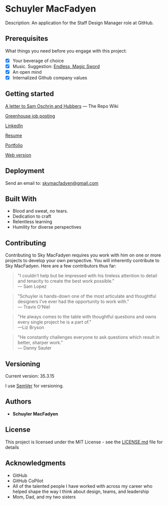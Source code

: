 # Schuyler MacFadyen
Description: An application for the Staff Design Manager role at GitHub.

## Prerequisites

What things you need before you engage with this project:

- [x] Your beverage of choice
- [x] Music. Suggestion: [Endless, Magic Sword](https://open.spotify.com/album/09qFu5fzhhZsizdR6w8wqd?si=7E5LKjuoQkmbi5rEjwS0lA)
- [x] An open mind
- [x] Internalized Github company values 

## Getting started

[A letter to Sam Oschrin and Hubbers](https://github.com/skymacfadyen/Staff-Design-Manager/wiki/A-letter-to-Sam-Oschin-and-Hubbers) — The Repo Wiki

[Greenhouse job posting](https://boards.greenhouse.io/github/jobs/5107333)

[LinkedIn](https://www.linkedin.com/in/skymacfadyen/)

[Resume](https://github.com/skymacfadyen/Staff-Design-Manager/issues/1#issue-1806371807)

[Portfolio](https://macfadyen.co)

[Web version](https://macfadyen.co/github)

## Deployment

Send an email to: skymacfadyen@gmail.com 

## Built With

* Blood and sweat, no tears.
* Dedication to craft
* Relentless learning
* Humility for diverse perspectives

## Contributing

Contributing to Sky MacFadyen requires you work with him on one or more projects to develop your own perspective. You will inherently contribute to Sky MacFadyen. Here are a few contributors thus far:

>"I couldn’t help but be impressed with his tireless attention to detail and tenacity to create the best work possible."          
>— Sam Lopez

>"Schuyler is hands-down one of the most articulate and thoughtful designers I’ve ever had the opportunity to work with."          
>— Travis O'Niel

>"He always comes to the table with thoughtful questions and owns every single project he is a part of."          
>—Liz Bryson

>"He constantly challenges everyone to ask questions which result in better, sharper work."          
>— Danny Sauter

## Versioning

Current version: 35.3.15

I use [SemVer](http://semver.org/) for versioning. 

## Authors

* **Schuyler MacFadyen**

## License

This project is licensed under the MIT License - see the [LICENSE.md](LICENSE.md) file for details

## Acknowledgments

* GitHub
* GitHub CoPilot
* All of the talented people I have worked with across my career who helped shape the way I think about design, teams, and leadership
* Mom, Dad, and my two sisters

<!--
               MMM.           .MMM
               MMMMMMMMMMMMMMMMMMM
               MMMMMMMMMMMMMMMMMMM      ____________________________
              MMMMMMMMMMMMMMMMMMMMM    |                            |
             MMMMMMMMMMMMMMMMMMMMMMM   | He's a good hire.          |
            MMMMMMMMMMMMMMMMMMMMMMMM   |_   ________________________|
            MMMM::- -:::::::- -::MMMM    |/
             MM~:~   ~:::::~   ~:~MM
        .. MMMMM::. .:::+:::. .::MMMMM ..
              .MM::::: ._. :::::MM.
                 MMMM;:::::;MMMM
          -MM        MMMMMMM
          ^  M+     MMMMMMMMM
              MMMMMMM MM MM MM
                   MM MM MM MM
                   MM MM MM MM
                .~~MM~MM~MM~MM~~.
             ~~~~MM:~MM~~~MM~:MM~~~~
            ~~~~~~==~==~~~==~==~~~~~~
             ~~~~~~==~==~==~==~~~~~~
                 :~==~==~==~==~~
-->
